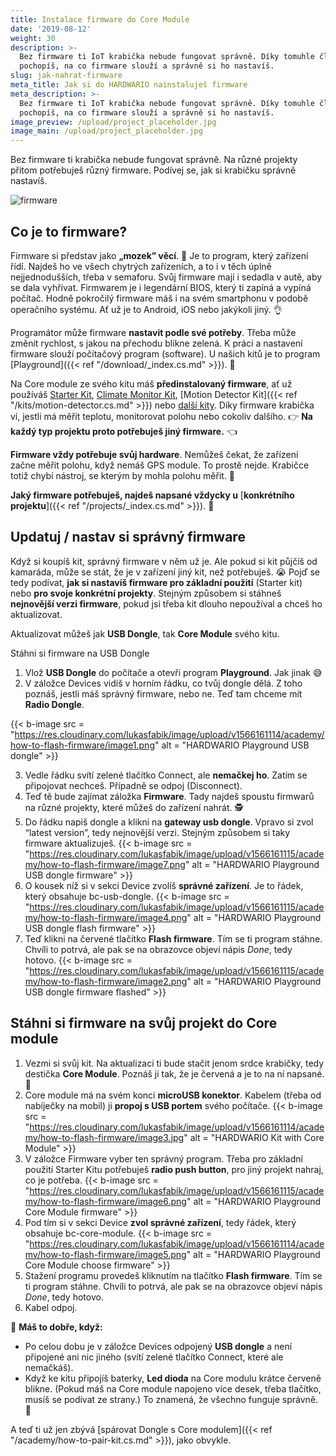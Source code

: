 ```yaml
---
title: Instalace firmware do Core Module
date: '2019-08-12'
weight: 30
description: >-
  Bez firmware ti IoT krabička nebude fungovat správně. Díky tomuhle článku
  pochopíš, na co firmware slouží a správně si ho nastavíš.
slug: jak-nahrat-firmware
meta_title: Jak si do HARDWARIO nainstaluješ firmware
meta_description: >-
  Bez firmware ti IoT krabička nebude fungovat správně. Díky tomuhle článku
  pochopíš, na co firmware slouží a správně si ho nastavíš.
image_preview: /upload/project_placeholder.jpg
image_main: /upload/project_placeholder.jpg
---
```

Bez firmware ti krabička nebude fungovat správně. Na různé projekty přitom potřebuješ různý firmware. Podívej se, jak si krabičku správně nastavíš.

![firmware](https://res.cloudinary.com/lukasfabik/image/upload/v1571663751/academy/how-to-flash-firmware/13-infografika-firmware.png)

## Co je to firmware?

Firmware si představ jako **„mozek” věcí**. 🤖 Je to program, který zařízení řídí. Najdeš ho ve všech chytrých zařízeních, a to i v těch úplně nejjednodušších, třeba v semaforu. Svůj firmware mají i sedadla v autě, aby se dala vyhřívat. Firmwarem je i legendární BIOS, který ti zapíná a vypíná počítač. Hodně pokročilý firmware máš i na svém smartphonu v podobě operačního systému. Ať už je to Android, iOS nebo jakýkoli jiný. 👌

Programátor může firmware **nastavit podle své potřeby**. Třeba může změnit rychlost, s jakou na přechodu blikne zelená. K práci a nastavení firmware slouží počítačový program (software). U našich kitů je to program [Playground]({{< ref "/download/_index.cs.md" >}}). 🤡

Na Core module ze svého kitu máš **předinstalovaný firmware**, ať už používáš [Starter Kit](https://obchod.hardwario.cz/push-button-kit/), [Climate Monitor Kit](https://obchod.hardwario.cz/climate-monitor-kit/), [Motion Detector Kit]({{< ref "/kits/motion-detector.cs.md" >}}) nebo [další kity](https://obchod.hardwario.cz/motion-detector-kit/). Díky firmware krabička ví, jestli má měřit teplotu, monitorovat polohu nebo cokoliv dalšího.
👉 **Na každý typ projektu proto potřebuješ jiný firmware.** 👈

**Firmware vždy potřebuje svůj hardware**. Nemůžeš čekat, že zařízení začne měřit polohu, když nemáš GPS module. To prostě nejde. Krabičce totiž chybí nástroj, se kterým by mohla polohu měřit. 🤷

**Jaký firmware potřebuješ, najdeš napsané vždycky u** [**konkrétního projektu**]({{< ref "/projects/_index.cs.md" >}}). 🤙

## Updatuj / nastav si správný firmware

Když si koupíš kit, správný firmware v něm už je. Ale pokud si kit půjčíš od kamaráda, může se stát, že je v zařízení jiný kit, než potřebuješ. 😭 Pojď se tedy podívat, **jak si nastavíš firmware pro základní použití** (Starter kit) nebo **pro svoje konkrétní projekty**. Stejným způsobem si stáhneš **nejnovější verzi firmware**, pokud jsi třeba kit dlouho nepoužíval a chceš ho aktualizovat.

Aktualizovat můžeš jak **USB Dongle**, tak **Core Module** svého kitu.

Stáhni si firmware na USB Dongle

1. Vlož **USB Dongle** do počítače a otevři program **Playground**. Jak jinak 😅
2. V záložce Devices vidíš v horním řádku, co tvůj dongle dělá. Z toho poznáš, jestli máš správný firmware, nebo ne. Teď tam chceme mít **Radio Dongle**.

{{< b-image src = "https://res.cloudinary.com/lukasfabik/image/upload/v1566161114/academy/how-to-flash-firmware/image1.png" alt = "HARDWARIO Playground USB dongle" >}}

3. Vedle řádku svítí zelené tlačítko Connect, ale **nemačkej ho**. Zatím se připojovat nechceš. Případně se odpoj (Disconnect).
4. Teď tě bude zajímat záložka **Firmware**. Tady najdeš spoustu firmwarů na různé projekty, které můžeš do zařízení nahrát. 🕵️
5. Do řádku napiš dongle a klikni na **gateway usb dongle**. Vpravo si zvol “latest version”, tedy nejnovější verzi. Stejným způsobem si taky firmware aktualizuješ.
   {{< b-image src = "https://res.cloudinary.com/lukasfabik/image/upload/v1566161115/academy/how-to-flash-firmware/image7.png" alt = "HARDWARIO Playground USB dongle firmware" >}}
6. O kousek níž si v sekci Device zvolíš **správné zařízení**. Je to řádek, který obsahuje bc-usb-dongle.
   {{< b-image src = "https://res.cloudinary.com/lukasfabik/image/upload/v1566161115/academy/how-to-flash-firmware/image4.png" alt = "HARDWARIO Playground USB dongle flash firmware" >}}
7. Teď klikni na červené tlačítko **Flash firmware**. Tím se ti program stáhne. Chvíli to potrvá, ale pak se na obrazovce objeví nápis _Done_, tedy hotovo.
   {{< b-image src = "https://res.cloudinary.com/lukasfabik/image/upload/v1566161115/academy/how-to-flash-firmware/image2.png" alt = "HARDWARIO Playground USB dongle firmware flashed" >}}

## Stáhni si firmware na svůj projekt do Core module

1. Vezmi si svůj kit. Na aktualizaci ti bude stačit jenom srdce krabičky, tedy destička **Core Module**. Poznáš ji tak, že je červená a je to na ní napsané. 🙂
2. Core module má na svém konci **microUSB konektor**. Kabelem (třeba od nabíječky na mobil) ji **propoj s USB portem** svého počítače.
   {{< b-image src = "https://res.cloudinary.com/lukasfabik/image/upload/v1566161114/academy/how-to-flash-firmware/image3.jpg" alt = "HARDWARIO Kit with Core Module" >}}
3. V záložce Firmware vyber ten správný program. Třeba pro základní použití Starter Kitu potřebuješ **radio push button**, pro jiný projekt nahraj, co je potřeba.
   {{< b-image src = "https://res.cloudinary.com/lukasfabik/image/upload/v1566161115/academy/how-to-flash-firmware/image6.png" alt = "HARDWARIO Playground Core Module firmware" >}}
4. Pod tím si v sekci Device **zvol správné zařízení**, tedy řádek, který obsahuje bc-core-module.
   {{< b-image src = "https://res.cloudinary.com/lukasfabik/image/upload/v1566161114/academy/how-to-flash-firmware/image5.png" alt = "HARDWARIO Playground Core Module choose firmware" >}}
5. Stažení programu provedeš kliknutím na tlačítko **Flash firmware**. Tím se ti program stáhne. Chvíli to potrvá, ale pak se na obrazovce objeví nápis _Done_, tedy hotovo.
6. Kabel odpoj.


🙌 **Máš to dobře, když:**

* Po celou dobu je v záložce Devices odpojený **USB dongle** a není připojené ani nic jiného (svítí zelené tlačítko Connect, které ale nemačkáš).
* Když ke kitu připojíš baterky, **Led dioda** na Core modulu krátce červeně blikne. (Pokud máš na Core module napojeno více desek, třeba tlačítko, musíš se podívat ze strany.) To znamená, že všechno funguje správně. ️🎉

A teď ti už jen zbývá [spárovat Dongle s Core modulem]({{< ref "/academy/how-to-pair-kit.cs.md" >}}), jako obvykle.
